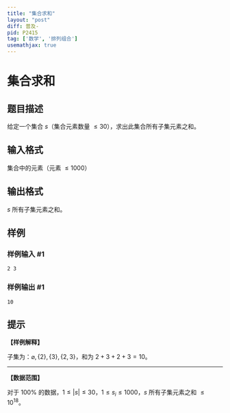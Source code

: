 ```yaml
---
title: "集合求和"
layout: "post"
diff: 普及-
pid: P2415
tag: ['数学', '排列组合']
usemathjax: true
---
```


# 集合求和
## 题目描述

给定一个集合 $s$（集合元素数量 $\le 30$），求出此集合所有子集元素之和。

## 输入格式

集合中的元素（元素 $\le 1000$）

## 输出格式

$s$ 所有子集元素之和。
## 样例

### 样例输入 #1
```
2 3

```
### 样例输出 #1
```
10

```
## 提示

**【样例解释】**

子集为：$\varnothing, \{ 2 \}, \{ 3 \}, \{ 2, 3 \}$，和为 $2 + 3 + 2 + 3 = 10$。

----

**【数据范围】**

对于 $100 \%$ 的数据，$1 \le \lvert s \rvert \le 30$，$1 \le s_i \le 1000$，$s$ 所有子集元素之和 $\le {10}^{18}$。
